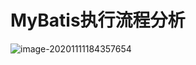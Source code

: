 # MyBatis执行流程分析

![image-20201111184357654](https://img-blog.csdnimg.cn/img_convert/a412ef94b4d2385f1d5b911bda54da19.png)

